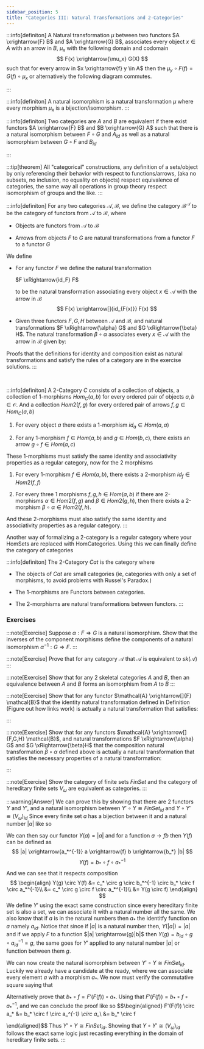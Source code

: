 ```yaml
---
sidebar_position: 5
title: "Categories III: Natural Transformations and 2-Categories"
---
```


:::info[definiton]
A Natural transformation $\mu$ between two functors
$A \xrightarrow{F} B$ and $A \xrightarrow{G} B$, associates every object
$x \in A$ with an arrow in $B$, $\mu_x$ with the following domain and
codomain 
$$
F(x) \xrightarrow{\mu_x} G(X)
$$
such that for every arrow in
$x \xrightarrow{f} y \in A$ then the
$\mu_y \circ F(f) = G(f) \circ \mu_x$ or alternatively the following
diagram commutes. 
<!-- $$\begin{tikzcd}
    {F(x)} & {G(x)} \\
    {F(y)} & {G(y)}
    \arrow["{F(f)}"', from=1-1, to=2-1]
    \arrow["{\mu_x}", from=1-1, to=1-2]
    \arrow["{\mu_y}"', from=2-1, to=2-2]
    \arrow["{G(f)}", from=1-2, to=2-2]
\end{tikzcd}$$ -->
:::

:::info[definiton]
A natural isomorphism is a natural transformation $\mu$ where every
morphism $\mu_x$ is a bijection/isomorphism.
:::

:::info[definiton]
Two categories are $A$ and $B$ are equivalent if there exist functors
$A \xrightarrow{F} B$ and $B \xrightarrow{G} A$ such that there is a
natural isomorphism between $F \circ G$ and $A_{id}$ as well as a
natural isomorphism between $G \circ F$ and $B_{id}$ 
<!-- $$\begin{tikzcd}
    & {\mathcal{A}} & {\mathcal{B}} \\
    {\mathcal{B}} & {\mathcal{B}} & {\mathcal{A}} & {\mathcal{A}}
    \arrow["F", curve={height=-6pt}, from=1-2, to=1-3]
    \arrow["G", curve={height=-6pt}, from=1-3, to=1-2]
    \arrow[""{name=0, anchor=center, inner sep=0}, "{G \circ F}", curve={height=-12pt}, from=2-3, to=2-4]
    \arrow[""{name=1, anchor=center, inner sep=0}, "{id_\mathcal{A}}", curve={height=-12pt}, from=2-4, to=2-3]
    \arrow[""{name=2, anchor=center, inner sep=0}, "{F \circ G}", curve={height=-12pt}, from=2-1, to=2-2]
    \arrow[""{name=3, anchor=center, inner sep=0}, "{id_\mathcal{B}}", curve={height=-12pt}, from=2-2, to=2-1]
    \arrow[shorten <=3pt, shorten >=3pt, Rightarrow, 2tail reversed, from=1, to=0]
    \arrow[shorten <=3pt, shorten >=3pt, Rightarrow, 2tail reversed, from=3, to=2]
\end{tikzcd}$$ -->
:::

:::tip[theorem]
All \"categorical\" constructions, any definition of a sets/object by
only referencing their behavior with respect to functions/arrows, (aka
no subsets, no inclusion, no equality on objects) respect equivalence of
categories, the same way all operations in group theory respect
isomorphism of groups and the like.
:::

:::info[definiton]
For any two categories
$\mathcal{A},\mathcal{B}$, we define the category
$\mathcal{B}^\mathcal{A}$ to be the category of functors from
$\mathcal{A}$ to $\mathcal{B}$, where

-   Objects are functors from $\mathcal{A}$ to $\mathcal{B}$

-   Arrows from objects $F$ to $G$ are natural transformations from a
    functor $F$ to a functor $G$

We define

-   For any functor $F$ we define the natural transformation
    
    $F \xRightarrow{id_F} F$ 

    to be the natural transformation
    associating every object $x \in \mathcal{A}$ with the arrow in
    $\mathcal{B}$ 
    $$
    F(x) \xrightarrow[]{id_{F(x)}} F(x)
    $$

-   Given three functors $F,G,H$ between $\mathcal{A}$ and
    $\mathcal{B}$, and natural transformations
    $F \xRightarrow{\alpha} G$ and $G \xRightarrow{\beta} H$. The
    natural transformation $\beta \circ \alpha$ associates every
    $x \in \mathcal{A}$ with the arrow in $\mathcal{B}$ given by:
    <!-- $$\begin{tikzcd}
        {F(x)} & {G(x)} & {H(x)}
        \arrow["{\alpha_x}", from=1-1, to=1-2]
        \arrow["{\beta_x}", from=1-2, to=1-3]
        \arrow["{(\beta \circ \alpha)_x=\beta_x \circ \alpha_x}"', curve={height=12pt}, from=1-1, to=1-3]
    \end{tikzcd}$$ -->

Proofs that the definitions for identity and composition exist as
natural transformations and satisfy the rules of a category are in the
exercise solutions.
:::

 

:::info[definiton]
A 2-Category $C$ consists of a collection of objects, a collection of
1-morphisms $Hom_C(a,b)$ for every ordered pair of objects
$a,b \in \mathcal{O}$. And a collection $Hom2(f,g)$ for every ordered
pair of arrows $f,g \in Hom_C(a,b)$

1.  For every object $a$ there exists a 1-morphism $id_a \in Hom(a,a)$

2.  For any 1-morphism $f \in Hom(a,b)$ and $g \in Hom(b,c)$, there
    exists an arrow $g \circ f \in Hom(a,c)$

These 1-morphisms must satisfy the same identity and associativity
properties as a regular category, now for the 2 morphisms

1.  For every 1-morphism $f \in Hom(a,b)$, there exists a 2-morphism
    $id_f \in Hom2(f,f)$

2.  For every three 1 morphisms $f,g,h \in Hom(a,b)$ if there are
    2-morphisms $\alpha \in Hom2(f,g)$ and $\beta \in Hom2(g,h)$, then
    there exists a 2-morphism $\beta \circ \alpha \in Hom2(f,h)$.

And these 2-morphisms must also satisfy the same identity and
associativity properties as a regular category.
:::

Another way of formalizing a 2-category is a regular category where your
HomSets are replaced with HomCategories. Using this we can finally
define the category of categories

:::info[definiton]
The 2-Category $Cat$ is the category where

-   The objects of $Cat$ are small categories (ie, categories with only
    a set of morphisms, to avoid problems with Russel's Paradox.)

-   The 1-morphisms are Functors between categories.

-   The 2-morphisms are natural transformations between functors.
:::

### Exercises

:::note[Exercise]
Suppose $\alpha: F \Rightarrow G$ is a natural isomorphism. Show that
the inverses of the component morphisms define the components of a
natural isomorphism $\alpha^{-1}: G \Rightarrow F$.
:::

:::note[Exercise]
Prove that for any category $\mathcal{A}$ that $\mathcal{A}$ is
equivalent to $sk(\mathcal{A})$
:::


:::note[Exercise]
Show that for any 2 skeletal categories $A$ and $B$, then an equivalence
between $A$ and $B$ forms an isomorphism from $A$ to $B$
:::


:::note[Exercise]
Show that for any functor $\mathcal{A} \xrightarrow[]{F} \mathcal{B}$
that the identity natural transformation defined in Definition (Figure out how links work) is actually a natural transformation that
satisfies: 
<!-- $$\begin{tikzcd}
    {F(x)} & {F(x)} \\
    {F(y)} & {F(y)}
    \arrow["{F(f)}"', from=1-1, to=2-1]
    \arrow["{\mu_x}", from=1-1, to=1-2]
    \arrow["{\mu_y}"', from=2-1, to=2-2]
    \arrow["{F(f)}", from=1-2, to=2-2]
\end{tikzcd}$$ -->
:::

:::note[Exercise]
Show that for any functors
$\mathcal{A} \xrightarrow[]{F,G,H} \mathcal{B}$, and natural
transformations $F \xRightarrow{\alpha} G$ and $G \xRightarrow{\beta}H$
that the composition natural transformation $\beta \circ \alpha$ defined
above is actually a natural transformation that satisfies the necessary properties
of a natural transformation: 
<!-- $$\begin{tikzcd}
    {F(x)} & {F(x)} \\
    {H(y)} & {H(y)}
    \arrow["{F(f)}"', from=1-1, to=2-1]
    \arrow["{\mu_x}", from=1-1, to=1-2]
    \arrow["{\mu_y}"', from=2-1, to=2-2]
    \arrow["{H(f)}", from=1-2, to=2-2]
\end{tikzcd}$$ -->
:::

:::note[Exercise]
Show the category of finite sets $FinSet$ and the category of hereditary
finite sets $V_\omega$ are equivalent as categories.
:::

:::warning[Answer]
We can prove this by showing that there are 2 functors $Y$ and $Y'$, and
a natural isomorphism between $Y'\circ Y \cong FinSet_{id}$ and
$Y \circ Y' \cong (V_\omega)_{id}$ Since every finite set $a$ has a
bijection between it and a natural number $|a|$ like so 
<!-- $$\begin{tikzcd}
        a & {|a|}
        \arrow["{a_*}", curve={height=-6pt}, tail, two heads, from=1-1, to=1-2]
        \arrow["{a_*^{-1}}", curve={height=-6pt}, tail, two heads, from=1-2, to=1-1]
\end{tikzcd}$$  -->
We can then say our functor $Y(a)= |a|$ and for a
function $a \rightarrow{f} b$ then $Y(f)$ can be defined as
$$
        |a| \xrightarrow{a_*^{-1}} a \xrightarrow{f} b \xrightarrow{b_*} |b|
$$
$$
        Y(f) = b_* \circ f \circ a_*^{-1}
$$
And we can see that it respects composition
$$
\begin{align}
        Y(g) \circ Y(f) &= c_* \circ g \circ b_*^{-1} \circ b_* \circ f \circ a_*^{-1}\\
        &= c_* \circ g \circ  f \circ a_*^{-1}\\
        &= Y(g \circ f)
\end{align}
$$
 We define $Y'$ using the exact same construction since
every hereditary finite set is also a set, we can associate it with a
natural number all the same. We also know that if $a$ is in the natural
numbers then $a_*$ the identitfy function on $a$ namely $a_{id}$. Notice
that since if $|a|$ is a natural number then, $Y(|a|)=|a|$ and if we
apply $F$ to a function $|a| \xrightarrow{g}|b|$ then
$Y(g)= b_{id} \circ g \circ a_{id}^{-1}=g$, the same goes for $Y'$
applied to any natural number $|a|$ or function between them $g$.

We can now create the natural isomorphism between
$Y'\circ Y \cong FinSet_{id}$. Luckily we already have a candidate at
the ready, where we can associate every element $a$ with a morphism
$a_*$. We now must verify the commutative square saying that
<!-- $$\begin{tikzcd}
        {a} & {|a|} \\
        {b} & {|b|}
        \arrow["{f}"', from=1-1, to=2-1]
        \arrow["{a_*}", from=1-1, to=1-2]
        \arrow["{b_*}"', from=2-1, to=2-2]
        \arrow["{F'(F(f))}", from=1-2, to=2-2]
    \end{tikzcd}$$  -->
Alternatively prove that
$b_* \circ f = F'(F(f)) \circ  a_*$. Using that
$F'(F(f))= b_* \circ f \circ a_*^{-1}$, and we can conclude the proof
like so 
$$\begin{aligned}
        F'(F(f)) \circ  a_* &= b_* \circ f \circ a_*^{-1} \circ a_*\\
        &= b_* \circ f 
    
\end{aligned}$$
Thus $Y'\circ Y \cong FinSet_{id}$. Showing that
$Y \circ Y' \cong (V_\omega)_{id}$ follows the exact same logic just
recasting everything in the domain of hereditary finite sets.
:::
